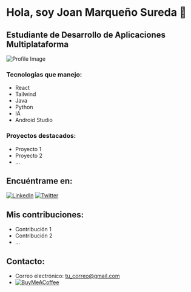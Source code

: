 # Hola, soy Joan Marqueño Sureda 👋

## Estudiante de Desarrollo de Aplicaciones Multiplataforma

![Profile Image](https://avatars.githubusercontent.com/u/117987662?v=4)

### Tecnologías que manejo:

- React
- Tailwind
- Java
- Python
- IA
- Android Studio

### Proyectos destacados:

- Proyecto 1
- Proyecto 2
- ...

## Encuéntrame en:

[![LinkedIn](inserta_la_url_de_tu_perfil_de_LinkedIn)](inserta_la_url_de_tu_perfil_de_LinkedIn)
[![Twitter](inserta_la_url_de_tu_perfil_de_Twitter)](inserta_la_url_de_tu_perfil_de_Twitter)

## Mis contribuciones:

- Contribución 1
- Contribución 2
- ...

## Contacto:

- Correo electrónico: [tu_correo@gmail.com](mailto:tu_correo@gmail.com)
- [![BuyMeACoffee](https://img.shields.io/badge/Buy_Me_A_Coffee-apoya_mi_trabajo-FFDD00?style=for-the-badge&logo=buy-me-a-coffee&logoColor=white&labelColor=101010)](inserta_la_url_de_tu_perfil_de_Buy_Me_A_Coffee)
